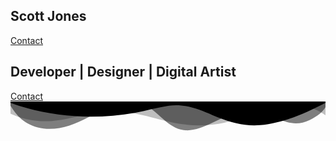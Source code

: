 <section class="content">
	<div>
		<h1 class="brand">Scott Jones</h1>
		<a href="mailto:scott@scottj.ca" class="contact">Contact</a>	
			<h2 class="brand2">Developer | Designer | Digital Artist</h2>
			<a href="mailto:scott@scottj.ca" class="contact2">Contact</a>
			<div class="clear"></div> 
		<div id="swirl" style="overflow: hidden;">
		  	<svg
		  	class="swirl-animation"
		    preserveAspectRatio="none"
		    viewBox="0 0 1200 120"
		    xmlns="http://www.w3.org/2000/svg"
		  	>
		    <path
		    d="M0 0v46.29c47.79 22.2 103.59 32.17 158 28 70.36-5.37 136.33-33.31 206.8-37.5 73.84-4.36 147.54 16.88 218.2 35.26 69.27 18 138.3 24.88 209.4 13.08 36.15-6 69.85-17.84 104.45-29.34C989.49 25 1113-14.29 1200 52.47V0z"
		    opacity=".25"
		  	/>
		    <path
		      d="M0 0v15.81c13 21.11 27.64 41.05 47.69 56.24C99.41 111.27 165 111 224.58 91.58c31.15-10.15 60.09-26.07 89.67-39.8 40.92-19 84.73-46 130.83-49.67 36.26-2.85 70.9 9.42 98.6 31.56 31.77 25.39 62.32 62 103.63 73 40.44 10.79 81.35-6.69 119.13-24.28s75.16-39 116.92-43.05c59.73-5.85 113.28 22.88 168.9 38.84 30.2 8.66 59 6.17 87.09-7.5 22.43-10.89 48-26.93 60.65-49.24V0z"
		      opacity=".5"
		    />
		    <path d="M0 0v5.63C149.93 59 314.09 71.32 475.83 42.57c43-7.64 84.23-20.12 127.61-26.46 59-8.63 112.48 12.24 165.56 35.4C827.93 77.22 886 95.24 951.2 90c86.53-7 172.46-45.71 248.8-84.81V0z" />
		  </svg>
		</div>
		<div class="clear"></div> 
	</div>
</section>

